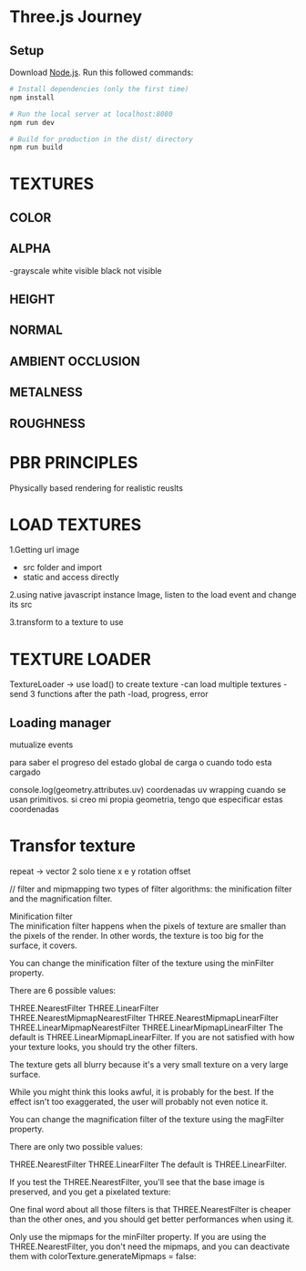 # Three.js Journey

## Setup
Download [Node.js](https://nodejs.org/en/download/).
Run this followed commands:

``` bash
# Install dependencies (only the first time)
npm install

# Run the local server at localhost:8080
npm run dev

# Build for production in the dist/ directory
npm run build
```
# TEXTURES

## COLOR

## ALPHA
-grayscale
white visible
black not visible

## HEIGHT

## NORMAL

## AMBIENT OCCLUSION

## METALNESS

## ROUGHNESS


# PBR PRINCIPLES
Physically based rendering
for realistic reuslts

# LOAD TEXTURES

1.Getting url image
- src folder and import
- static and access directly

2.using native javascript
instance Image, listen to the load event and change its src 

3.transform to a texture to use

# TEXTURE LOADER
TextureLoader -> use load() to create texture
-can load multiple textures
-send 3 functions after the path
-load, progress, error

## Loading manager
mutualize events

 para saber el progreso del estado global de carga o cuando todo esta cargado

console.log(geometry.attributes.uv)
coordenadas uv wrapping cuando se usan primitivos. si creo mi propia geometria, tengo que especificar estas coordenadas

# Transfor texture

repeat -> vector 2 solo tiene x e y
rotation
offset


// filter and mipmapping
two types of filter algorithms: the minification filter and the magnification filter.

Minification filter  
The minification filter happens when the pixels of texture are smaller than the pixels of the render. In other words, the texture is too big for the surface, it covers.

You can change the minification filter of the texture using the minFilter property.

There are 6 possible values:

THREE.NearestFilter
THREE.LinearFilter
THREE.NearestMipmapNearestFilter
THREE.NearestMipmapLinearFilter
THREE.LinearMipmapNearestFilter
THREE.LinearMipmapLinearFilter
The default is THREE.LinearMipmapLinearFilter. If you are not satisfied with how your texture looks, you should try the other filters.



The texture gets all blurry because it's a very small texture on a very large surface.

While you might think this looks awful, it is probably for the best. If the effect isn't too exaggerated, the user will probably not even notice it.

You can change the magnification filter of the texture using the magFilter property.

There are only two possible values:

THREE.NearestFilter
THREE.LinearFilter
The default is THREE.LinearFilter.

If you test the THREE.NearestFilter, you'll see that the base image is preserved, and you get a pixelated texture:

One final word about all those filters is that THREE.NearestFilter is cheaper than the other ones, and you should get better performances when using it.

Only use the mipmaps for the minFilter property. If you are using the THREE.NearestFilter, you don't need the mipmaps, and you can deactivate them with colorTexture.generateMipmaps = false: